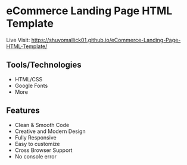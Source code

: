 # eCommerce Landing Page HTML Template

Live Visit: https://shuvomallick01.github.io/eCommerce-Landing-Page-HTML-Template/

## Tools/Technologies

- HTML/CSS
- Google Fonts
- More

## Features

- Clean & Smooth Code
- Creative and Modern Design
- Fully Responsive
- Easy to customize
- Cross Browser Support
- No console error
